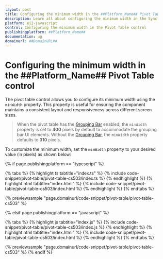 ```yaml
---
layout: post  
title: Configuring the minimum width in the ##Platform_Name## Pivot Table Control | Syncfusion  
description: Learn all about configuring the minimum width in the Syncfusion ##Platform_Name## Pivot Table control of Syncfusion Essential JS 2, and more.  
platform: ej2-javascript  
control: Configuring the minimum width in the Pivot Table control  
publishingplatform: ##Platform_Name##  
documentation: ug  
domainurl: ##DomainURL##  
---
```


# Configuring the minimum width in the ##Platform_Name## Pivot Table control

The pivot table control allows you to configure its minimum width using the `minWidth` property. This property is useful for ensuring the component maintains a consistent layout and responsiveness across different screen sizes.

> When the pivot table has the [Grouping Bar](https://ej2.syncfusion.com/documentation/pivotview/grouping-bar) enabled, the `minWidth` property is set to **400** pixels by default to accommodate the grouping bar UI elements. Without the [Grouping Bar](https://ej2.syncfusion.com/documentation/pivotview/grouping-bar), the `minWidth` property defaults to **310** pixels.

To customize the minimum width, set the `minWidth` property to your desired value (in pixels) as shown below:

{% if page.publishingplatform == "typescript" %}

 {% tabs %}
{% highlight ts tabtitle="index.ts" %}
{% include code-snippet/pivot-table/pivot-table-cs503/index.ts %}
{% endhighlight %}
{% highlight html tabtitle="index.html" %}
{% include code-snippet/pivot-table/pivot-table-cs503/index.html %}
{% endhighlight %}
{% endtabs %}
        
{% previewsample "page.domainurl/code-snippet/pivot-table/pivot-table-cs503" %}

{% elsif page.publishingplatform == "javascript" %}

{% tabs %}
{% highlight js tabtitle="index.js" %}
{% include code-snippet/pivot-table/pivot-table-cs503/index.js %}
{% endhighlight %}
{% highlight html tabtitle="index.html" %}
{% include code-snippet/pivot-table/pivot-table-cs503/index.html %}
{% endhighlight %}
{% endtabs %}

{% previewsample "page.domainurl/code-snippet/pivot-table/pivot-table-cs503" %}
{% endif %}
